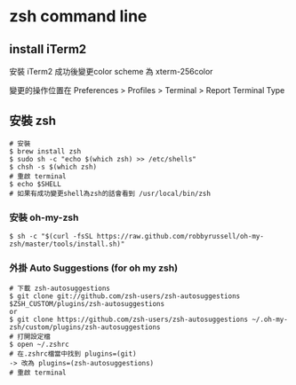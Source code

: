 # zsh command line 

## install iTerm2

安裝 iTerm2 成功後變更color scheme 為 xterm-256color

變更的操作位置在 Preferences > Profiles > Terminal > Report Terminal Type

## 安裝 zsh
```shell
# 安裝
$ brew install zsh
$ sudo sh -c "echo $(which zsh) >> /etc/shells"
$ chsh -s $(which zsh)
# 重啟 terminal
$ echo $SHELL
# 如果有成功變更shell為zsh的話會看到 /usr/local/bin/zsh
```

### 安裝 oh-my-zsh
```shell
$ sh -c "$(curl -fsSL https://raw.github.com/robbyrussell/oh-my-zsh/master/tools/install.sh)"
```

### 外掛 Auto Suggestions (for oh my zsh)
```shell
# 下載 zsh-autosuggestions
$ git clone git://github.com/zsh-users/zsh-autosuggestions $ZSH_CUSTOM/plugins/zsh-autosuggestions
or
$ git clone https://github.com/zsh-users/zsh-autosuggestions ~/.oh-my-zsh/custom/plugins/zsh-autosuggestions
# 打開設定檔
$ open ~/.zshrc
# 在.zshrc檔當中找到 plugins=(git) 
-> 改為 plugins=(zsh-autosuggestions)
# 重啟 terminal
```
